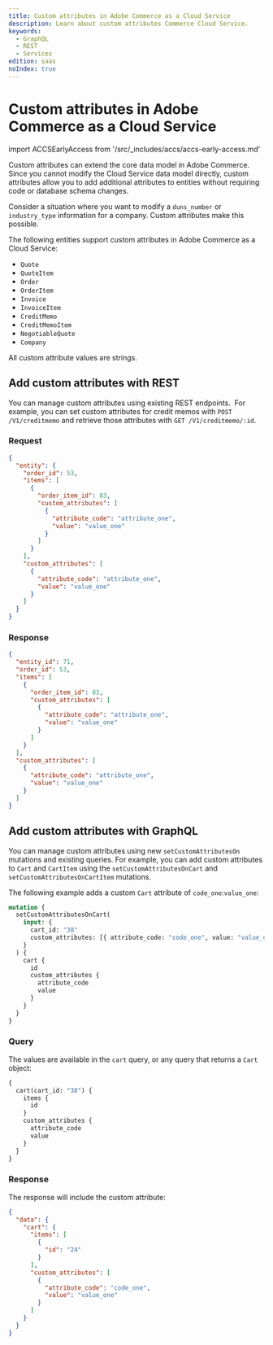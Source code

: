 ```yaml
---
title: Custom attributes in Adobe Commerce as a Cloud Service
description: Learn about custom attributes Commerce Cloud Service.
keywords:
  - GraphQL
  - REST
  - Services
edition: saas
noIndex: true
---
```


# Custom attributes in Adobe Commerce as a Cloud Service

import ACCSEarlyAccess from '/src/_includes/accs/accs-early-access.md'

<ACCSEarlyAccess />

Custom attributes can extend the core data model in Adobe Commerce. Since you cannot modify the Cloud Service data model directly, custom attributes allow you to add additional attributes to entities without requiring code or database schema changes.

Consider a situation where you want to modify a `duns_number` or `industry_type` information for a company. Custom attributes make this possible.

The following entities support custom attributes in Adobe Commerce as a Cloud Service:

- `Quote`
- `QuoteItem`
- `Order`
- `OrderItem`
- `Invoice`
- `InvoiceItem`
- `CreditMemo`
- `CreditMemoItem`
- `NegotiableQuote`
- `Company`

<InlineAlert variant="info" slots="text"/>

All custom attribute values are strings.

## Add custom attributes with REST

You can manage custom attributes using existing REST endpoints. ​ For example, you can set custom attributes for credit memos with `POST /V1/creditmemo` and retrieve those attributes with `GET /V1/creditmemo/:id`. ​

### Request

```json
{
  "entity": {
    "order_id": 53,
    "items": [
      {
        "order_item_id": 83,
        "custom_attributes": [
          {
            "attribute_code": "attribute_one",
            "value": "value_one"
          }
        ]
      }
    ],
    "custom_attributes": [
      {
        "attribute_code": "attribute_one",
        "value": "value_one"
      }
    ]
  }
}
```

### Response

```json
{
  "entity_id": 71,
  "order_id": 53,
  "items": [
    {
      "order_item_id": 83,
      "custom_attributes": [
        {
          "attribute_code": "attribute_one",
          "value": "value_one"
        }
      ]
    }
  ],
  "custom_attributes": [
    {
      "attribute_code": "attribute_one",
      "value": "value_one"
    }
  ]
}
```

## Add custom attributes with GraphQL

You can manage custom attributes using new `setCustomAttributesOn` mutations and existing queries. For example, you can add custom attributes to `Cart` and `CartItem` using the `setCustomAttributesOnCart` and `setCustomAttributesOnCartItem` mutations.

The following example adds a custom `Cart` attribute of `code_one`:`value_one`:

```graphql
mutation {
  setCustomAttributesOnCart(
    input: {
      cart_id: "38"
      custom_attributes: [{ attribute_code: "code_one", value: "value_one" }]
    }
  ) {
    cart {
      id
      custom_attributes {
        attribute_code
        value
      }
    }
  }
}
```

### Query

The values are available in the `cart` query, or any query that returns a `Cart` object:

```graphql
{
  cart(cart_id: "38") {
    items {
      id
    }
    custom_attributes {
      attribute_code
      value
    }
  }
}
```

### Response

The response will include the custom attribute:

```json
{
  "data": {
    "cart": {
      "items": [
        {
          "id": "24"
        }
      ],
      "custom_attributes": [
        {
          "attribute_code": "code_one",
          "value": "value_one"
        }
      ]
    }
  }
}
```
